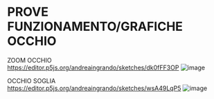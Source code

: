 # PROVE FUNZIONAMENTO/GRAFICHE OCCHIO

ZOOM OCCHIO<br>
https://editor.p5js.org/andreaingrando/sketches/dk0fFF3OP
![image](https://user-images.githubusercontent.com/101118083/168080391-d386381d-8dc0-4a60-8737-4da1f3c6c258.png)

OCCHIO SOGLIA<br>
https://editor.p5js.org/andreaingrando/sketches/wsA49LqP5
![image](https://user-images.githubusercontent.com/101118083/168080285-b2963ec5-77b2-44a9-9b12-fbd134730dfe.png)<br>
